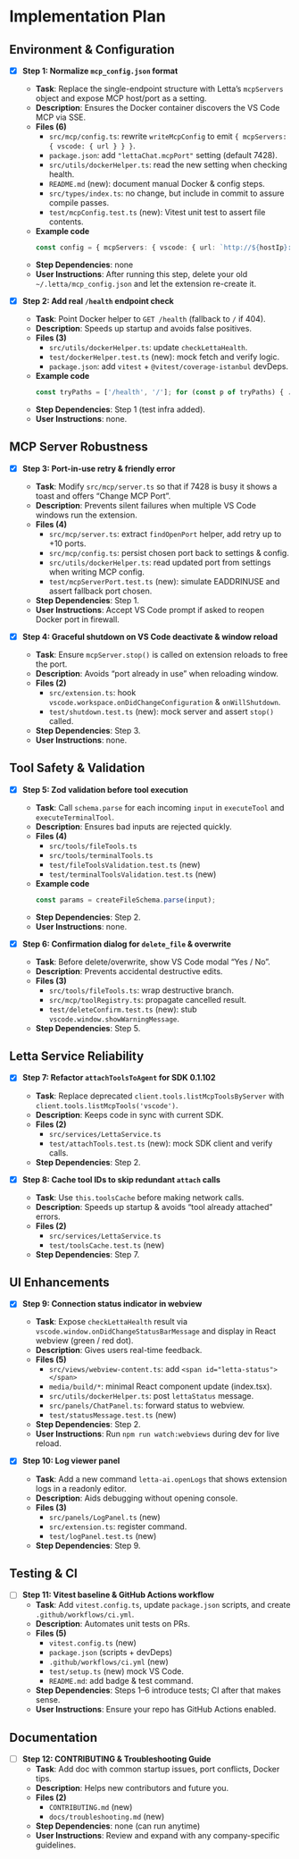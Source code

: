 # Implementation Plan

## Environment & Configuration
- [x] **Step 1: Normalize `mcp_config.json` format**  
  - **Task**: Replace the single-endpoint structure with Letta’s `mcpServers` object and expose MCP host/port as a setting.  
  - **Description**: Ensures the Docker container discovers the VS Code MCP via SSE.  
  - **Files (6)**  
    - `src/mcp/config.ts`: rewrite `writeMcpConfig` to emit `{ mcpServers: { vscode: { url } } }`.  
    - `package.json`: add `"lettaChat.mcpPort"` setting (default 7428).  
    - `src/utils/dockerHelper.ts`: read the new setting when checking health.  
    - `README.md` (new): document manual Docker & config steps.  
    - `src/types/index.ts`: no change, but include in commit to assure compile passes.  
    - `test/mcpConfig.test.ts` (new): Vitest unit test to assert file contents.  
  - **Example code**  
    ```ts
    const config = { mcpServers: { vscode: { url: `http://${hostIp}:${port}/mcp` } } };
    ```  
  - **Step Dependencies**: none  
  - **User Instructions**: After running this step, delete your old `~/.letta/mcp_config.json` and let the extension re-create it.

- [x] **Step 2: Add real `/health` endpoint check**  
  - **Task**: Point Docker helper to `GET /health` (fallback to `/` if 404).  
  - **Description**: Speeds up startup and avoids false positives.  
  - **Files (3)**  
    - `src/utils/dockerHelper.ts`: update `checkLettaHealth`.  
    - `test/dockerHelper.test.ts` (new): mock fetch and verify logic.  
    - `package.json`: add `vitest` + `@vitest/coverage-istanbul` devDeps.  
  - **Example code**  
    ```ts
    const tryPaths = ['/health', '/']; for (const p of tryPaths) { ... }  
    ```  
  - **Step Dependencies**: Step 1 (test infra added).  
  - **User Instructions**: none.

## MCP Server Robustness
- [x] **Step 3: Port-in-use retry & friendly error**  
  - **Task**: Modify `src/mcp/server.ts` so that if 7428 is busy it shows a toast and offers “Change MCP Port”.  
  - **Description**: Prevents silent failures when multiple VS Code windows run the extension.  
  - **Files (4)**  
    - `src/mcp/server.ts`: extract `findOpenPort` helper, add retry up to +10 ports.  
    - `src/mcp/config.ts`: persist chosen port back to settings & config.  
    - `src/utils/dockerHelper.ts`: read updated port from settings when writing MCP config.  
    - `test/mcpServerPort.test.ts` (new): simulate EADDRINUSE and assert fallback port chosen.  
  - **Step Dependencies**: Step 1.  
  - **User Instructions**: Accept VS Code prompt if asked to reopen Docker port in firewall.

- [x] **Step 4: Graceful shutdown on VS Code deactivate & window reload**  
  - **Task**: Ensure `mcpServer.stop()` is called on extension reloads to free the port.  
  - **Description**: Avoids “port already in use” when reloading window.  
  - **Files (2)**  
    - `src/extension.ts`: hook `vscode.workspace.onDidChangeConfiguration` & `onWillShutdown`.  
    - `test/shutdown.test.ts` (new): mock server and assert `stop()` called.  
  - **Step Dependencies**: Step 3.  
  - **User Instructions**: none.

## Tool Safety & Validation
- [x] **Step 5: Zod validation before tool execution**  
  - **Task**: Call `schema.parse` for each incoming `input` in `executeTool` and `executeTerminalTool`.  
  - **Description**: Ensures bad inputs are rejected quickly.  
  - **Files (4)**  
    - `src/tools/fileTools.ts`  
    - `src/tools/terminalTools.ts`  
    - `test/fileToolsValidation.test.ts` (new)  
    - `test/terminalToolsValidation.test.ts` (new)  
  - **Example code**  
    ```ts
    const params = createFileSchema.parse(input);
    ```  
  - **Step Dependencies**: Step 2.  
  - **User Instructions**: none.

- [x] **Step 6: Confirmation dialog for `delete_file` & overwrite**  
  - **Task**: Before delete/overwrite, show VS Code modal “Yes / No”.  
  - **Description**: Prevents accidental destructive edits.  
  - **Files (3)**  
    - `src/tools/fileTools.ts`: wrap destructive branch.  
    - `src/mcp/toolRegistry.ts`: propagate cancelled result.  
    - `test/deleteConfirm.test.ts` (new): stub `vscode.window.showWarningMessage`.  
  - **Step Dependencies**: Step 5.

## Letta Service Reliability
- [x] **Step 7: Refactor `attachToolsToAgent` for SDK 0.1.102**  
  - **Task**: Replace deprecated `client.tools.listMcpToolsByServer` with `client.tools.listMcpTools('vscode')`.  
  - **Description**: Keeps code in sync with current SDK.  
  - **Files (2)**  
    - `src/services/LettaService.ts`  
    - `test/attachTools.test.ts` (new): mock SDK client and verify calls.  
  - **Step Dependencies**: Step 2.

- [x] **Step 8: Cache tool IDs to skip redundant `attach` calls**  
  - **Task**: Use `this.toolsCache` before making network calls.  
  - **Description**: Speeds up startup & avoids “tool already attached” errors.  
  - **Files (2)**  
    - `src/services/LettaService.ts`  
    - `test/toolsCache.test.ts` (new)  
  - **Step Dependencies**: Step 7.

## UI Enhancements
- [x] **Step 9: Connection status indicator in webview**  
  - **Task**: Expose `checkLettaHealth` result via `vscode.window.onDidChangeStatusBarMessage` and display in React webview (green / red dot).  
  - **Description**: Gives users real-time feedback.  
  - **Files (5)**  
    - `src/views/webview-content.ts`: add `<span id="letta-status"></span>`  
    - `media/build/*`: minimal React component update (index.tsx).  
    - `src/utils/dockerHelper.ts`: post `lettaStatus` message.  
    - `src/panels/ChatPanel.ts`: forward status to webview.  
    - `test/statusMessage.test.ts` (new)  
  - **Step Dependencies**: Step 2.  
  - **User Instructions**: Run `npm run watch:webviews` during dev for live reload.

- [x] **Step 10: Log viewer panel**  
  - **Task**: Add a new command `letta-ai.openLogs` that shows extension logs in a readonly editor.  
  - **Description**: Aids debugging without opening console.  
  - **Files (3)**  
    - `src/panels/LogPanel.ts` (new)  
    - `src/extension.ts`: register command.  
    - `test/logPanel.test.ts` (new)  
  - **Step Dependencies**: Step 9.

## Testing & CI
- [ ] **Step 11: Vitest baseline & GitHub Actions workflow**  
  - **Task**: Add `vitest.config.ts`, update `package.json` scripts, and create `.github/workflows/ci.yml`.  
  - **Description**: Automates unit tests on PRs.  
  - **Files (5)**  
    - `vitest.config.ts` (new)  
    - `package.json` (scripts + devDeps)  
    - `.github/workflows/ci.yml` (new)  
    - `test/setup.ts` (new) mock VS Code.  
    - `README.md`: add badge & test command.  
  - **Step Dependencies**: Steps 1–6 introduce tests; CI after that makes sense.  
  - **User Instructions**: Ensure your repo has GitHub Actions enabled.

## Documentation
- [ ] **Step 12: CONTRIBUTING & Troubleshooting Guide**  
  - **Task**: Add doc with common startup issues, port conflicts, Docker tips.  
  - **Description**: Helps new contributors and future you.  
  - **Files (2)**  
    - `CONTRIBUTING.md` (new)  
    - `docs/troubleshooting.md` (new)  
  - **Step Dependencies**: none (can run anytime)  
  - **User Instructions**: Review and expand with any company-specific guidelines.


